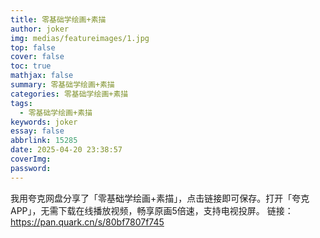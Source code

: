 ```yaml
---
title: 零基础学绘画+素描
author: joker
img: medias/featureimages/1.jpg
top: false
cover: false
toc: true
mathjax: false
summary: 零基础学绘画+素描
categories: 零基础学绘画+素描
tags:
  - 零基础学绘画+素描
keywords: joker
essay: false
abbrlink: 15285
date: 2025-04-20 23:38:57
coverImg:
password:
---
```


我用夸克网盘分享了「零基础学绘画+素描」，点击链接即可保存。打开「夸克APP」，无需下载在线播放视频，畅享原画5倍速，支持电视投屏。
链接：https://pan.quark.cn/s/80bf7807f745
